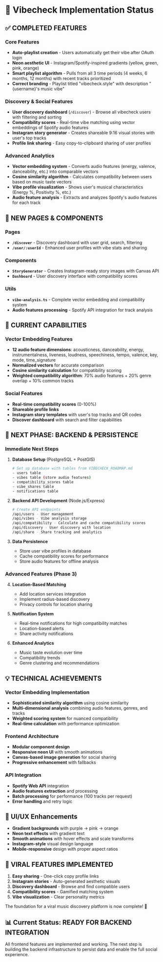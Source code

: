 # 🎵 Vibecheck Implementation Status

## ✅ COMPLETED FEATURES

### Core Features
- **Auto-playlist creation** - Users automatically get their vibe after OAuth login
- **Neon aesthetic UI** - Instagram/Spotify-inspired gradients (yellow, green, pink, orange)
- **Smart playlist algorithm** - Pulls from all 3 time periods (4 weeks, 6 months, 12 months) with recent tracks prioritized
- **Correct branding** - Playlist titled "vibecheck.style" with description "{username}'s music vibe"

### Discovery & Social Features
- **User discovery dashboard** (`/discover`) - Browse all vibecheck users with filtering and sorting
- **Compatibility scores** - Real-time vibe matching using vector embeddings of Spotify audio features
- **Instagram story generator** - Creates shareable 9:16 visual stories with user's top tracks
- **Profile link sharing** - Easy copy-to-clipboard sharing of user profiles

### Advanced Analytics
- **Vector embedding system** - Converts audio features (energy, valence, danceability, etc.) into comparable vectors
- **Cosine similarity algorithm** - Calculates compatibility between users based on music taste vectors
- **Vibe profile visualization** - Shows user's musical characteristics (Energy %, Positivity %, etc.)
- **Audio feature analysis** - Extracts and analyzes Spotify's audio features for each track

## 🚀 NEW PAGES & COMPONENTS

### Pages
- **`/discover`** - Discovery dashboard with user grid, search, filtering
- **`/user/:userId`** - Enhanced user profiles with vibe stats and sharing

### Components
- **`StoryGenerator`** - Creates Instagram-ready story images with Canvas API
- **`Dashboard`** - User discovery interface with compatibility scores

### Utils
- **`vibe-analysis.ts`** - Complete vector embedding and compatibility system
- **Audio features processing** - Spotify API integration for track analysis

## 🎯 CURRENT CAPABILITIES

### Vector Embedding Features
- **12 audio feature dimensions**: acousticness, danceability, energy, instrumentalness, liveness, loudness, speechiness, tempo, valence, key, mode, time_signature
- **Normalized vectors** for accurate comparison
- **Cosine similarity calculation** for compatibility scoring
- **Weighted compatibility algorithm**: 70% audio features + 20% genre overlap + 10% common tracks

### Social Features
- **Real-time compatibility scores** (0-100%)
- **Shareable profile links** 
- **Instagram story templates** with user's top tracks and QR codes
- **Discover dashboard** with search and filter capabilities

## 🔄 NEXT PHASE: BACKEND & PERSISTENCE

### Immediate Next Steps

1. **Database Setup** (PostgreSQL + PostGIS)
   ```bash
   # Set up database with tables from VIBECHECK_ROADMAP.md
   - users table
   - vibes table (store audio features)
   - compatibility_scores table
   - vibe_shares table
   - notifications table
   ```

2. **Backend API Development** (Node.js/Express)
   ```bash
   # Create API endpoints
   /api/users - User management
   /api/vibes - Vibe analysis storage
   /api/compatibility - Calculate and cache compatibility scores
   /api/discovery - User discovery with location
   /api/share - Share tracking and analytics
   ```

3. **Data Persistence**
   - Store user vibe profiles in database
   - Cache compatibility scores for performance
   - Store audio features for offline analysis

### Advanced Features (Phase 3)

4. **Location-Based Matching**
   - Add location services integration
   - Implement radius-based discovery
   - Privacy controls for location sharing

5. **Notification System**
   - Real-time notifications for high compatibility matches
   - Location-based alerts
   - Share activity notifications

6. **Enhanced Analytics**
   - Music taste evolution over time
   - Compatibility trends
   - Genre clustering and recommendations

## 💡 TECHNICAL ACHIEVEMENTS

### Vector Embedding Implementation
- **Sophisticated similarity algorithm** using cosine similarity
- **Multi-dimensional analysis** combining audio features, genres, and tracks
- **Weighted scoring system** for nuanced compatibility
- **Real-time calculation** with performance optimization

### Frontend Architecture
- **Modular component design** 
- **Responsive neon UI** with smooth animations
- **Canvas-based image generation** for social sharing
- **Progressive enhancement** with fallbacks

### API Integration
- **Spotify Web API** integration
- **Audio features extraction** and processing
- **Batch processing** for performance (100 tracks per request)
- **Error handling** and retry logic

## 🎨 UI/UX Enhancements
- **Gradient backgrounds** with purple → pink → orange
- **Neon text effects** with gradient text
- **Smooth animations** with hover effects and scale transforms
- **Instagram-style** visual design language
- **Mobile-responsive** design with proper aspect ratios

## 🔮 VIRAL FEATURES IMPLEMENTED

1. **Easy sharing** - One-click copy profile links
2. **Instagram stories** - Auto-generated aesthetic visuals
3. **Discovery dashboard** - Browse and find compatible users
4. **Compatibility scores** - Gamified matching system
5. **Vibe visualization** - Clear personality metrics

The foundation for a viral music discovery platform is now complete! 🚀

## 📊 Current Status: READY FOR BACKEND INTEGRATION

All frontend features are implemented and working. The next step is building the backend infrastructure to persist data and enable the full social experience.